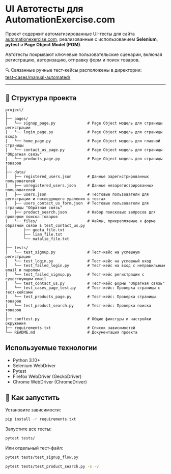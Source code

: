 # UI Автотесты для AutomationExercise.com

Проект содержит автоматизированные UI-тесты для сайта [automationexercise.com](https://automationexercise.com), реализованные с использованием **Selenium**, **pytest** и **Page Object Model (POM)**.

Автотесты покрывают ключевые пользовательские сценарии, включая регистрацию, авторизацию, отправку форм и поиск товаров.

🔍 Связанные ручные тест-кейсы расположены в директории:  
[test-cases/manual-automated/](/test-cases/manual-automated/)

---

## 📁 Структура проекта

```
project/
│
├── pages/
│   └── signup_page.py              # Page Object модель для страницы регистрации
│   └── login_page.py               # Page Object модель для страницы входа
│   └── home_page.py                # Page Object модель для главной страницы 
│   └── contact_us_page.py          # Page Object модель для страницы "Обратная связь"
│   └── products_page.py            # Page Object модель для страницы товаров
│
├── data/
│   ├── registered_users.json       # Данные зарегистрированных пользователей
│   ├── unregistered_users.json     # Данные незарегистрированных пользователей
│   ├── users.json                  # Тестовые пользователи для регистрации и последующего удаления в тестах
│   ├── users_contact_us_form.json  # Тестовые пользователи для страницы "Обратная связь"
│   ├── product_search.json         # Набор поисковых запросов для проверки поиска товаров 
│   └── files/                      # Файлы, прикрепляемые к форме обратной связи в test_contact_us.py
│       ├── geeta_file.txt
│       ├── liam_file.txt
│       └── natalie_file.txt
│
├── tests/
│   └── test_signup.py              # Тест-кейс на успешную регистрацию
│   └── test_login.py               # Тест-кейс на успешный вход
│   └── test_failed_login.py        # Тест-кейс на вход с неправильным email и паролем
│   └── test_failed_signup.py       # Тест-кейс регистрации с существующим email
│   └── test_contact_us.py          # Тест-кейс формы "Обратная связь"
│   └── test_cases_page_test.py     # Тест-кейс: Проверка страницы с тест-кейсами
│   └── test_products_page.py       # Тест-кейс: Проверка страницы товаров
│   └── test_product_search.py      # Тест-кейс: Проверка поиска товаров
│
├── conftest.py                     # Общие фикстуры и настройки окружения
├── requirements.txt                # Список зависимостей
└── README.md                       # Документация проекта

```
## Используемые технологии

- Python 3.10+  
- Selenium WebDriver  
- Pytest  
- Firefox WebDriver (GeckoDriver)  
- Chrome WebDriver (ChromeDriver)

## 🚀 Как запустить

Установите зависимости:

```bash
pip install -r requirements.txt
```

Запустите все тесты:

```bash
pytest tests/
```

Или отдельный тест-файл:

```bash
pytest tests/test_signup_flow.py

pytest tests/test_product_search.py -s -v
```